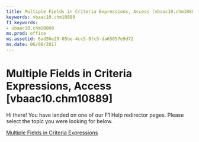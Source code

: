```yaml
---
title: Multiple Fields in Criteria Expressions, Access [vbaac10.chm10889]
keywords: vbaac10.chm10889
f1_keywords:
- vbaac10.chm10889
ms.prod: office
ms.assetid: 6ad56e29-05be-4cc5-8fc5-da65857e9d72
ms.date: 06/08/2017
---
```



# Multiple Fields in Criteria Expressions, Access [vbaac10.chm10889]

Hi there! You have landed on one of our F1 Help redirector pages. Please select the topic you were looking for below.

[Multiple Fields in Criteria Expressions](http://msdn.microsoft.com/library/6ed0992f-912f-10ca-27de-4e3c9d6a2f71%28Office.15%29.aspx)

